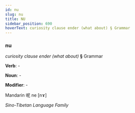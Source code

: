 ```yaml
---
id: nu
slug: nu
title: NU
sidebar_position: 690
hoverText: curiosity clause ender (what about) § Grammar
---
```


### nu

*curiosity clause ender (what about)* **§** Grammar

**Verb**: -

**Noun**: -

**Modifier**: -

Mandarin 呢 ne [nɤ]

*Sino-Tibetan Language Family*